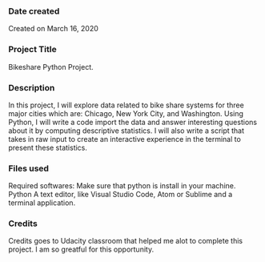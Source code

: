 ### Date created
Created on March 16, 2020

### Project Title
Bikeshare Python Project.

### Description
In this project, I will explore data related to bike share systems for three major cities which are: Chicago, New York City, and Washington. Using Python, I will write a code import the data and answer interesting questions about it by computing descriptive statistics. I will also write a script that takes in raw input to create an interactive experience in the terminal to present these statistics.

### Files used
Required softwares: Make sure that python is install in your machine. Python A text editor, like Visual Studio Code, Atom or Sublime and a terminal application.

### Credits
Credits goes to Udacity classroom that helped me alot to complete this project. I am so greatful for this opportunity.

